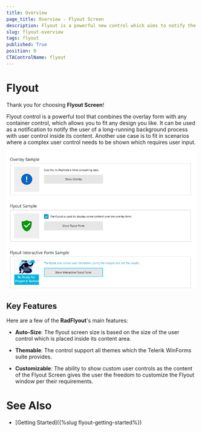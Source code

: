 ```yaml
---
title: Overview
page_title: Overview - Flyout Screen
description: Flyout is a powerful new control which aims to notify the end user for long running background operations.
slug: flyout-overview
tags: flyout
published: True
position: 0 
CTAControlName: flyout
---
```


# Flyout

Thank you for choosing __Flyout Screen__!

Flyout control is a powerful tool that combines the overlay form with any container control, which allows you to fit any design you like. It can be used as a notification to notify the user of a long-running background process with user control inside its content. Another use case is to fit in scenarios where a complex user control needs to be shown which requires user input. 

![WinForms RadFlyout flyout-overview 001](images/flyout-overview001.gif)

## Key Features

Here are a few of the **RadFlyout**'s main features:

* **Auto-Size**: The flyout screen size is based on the size of the user control which is placed inside its content area.

* **Themable**: The control support all themes which the Telerik WinForms suite provides.

* **Customizable**: The ability to show custom user controls as the content of the Flyout Screen gives the user the freedom to customize the Flyout window per their requirements.
 
# See Also

* [Getting Started]({%slug flyout-getting-started%})

 
        
